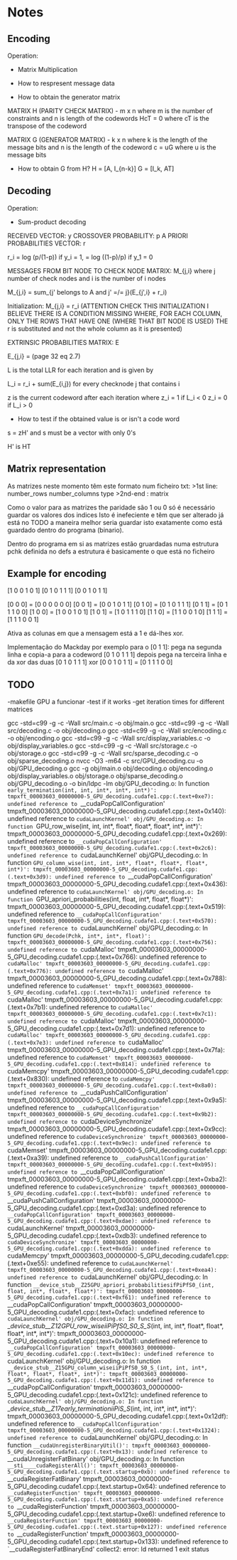 # Notes

## Encoding

Operation:
 - Matrix Multiplication

 - How to respresent message data
 - How to obtain the generator matrix

 MATRIX H (PARITY CHECK MATRIX) - m x n where m is the number of constraints and n is length of the codewords
HcT = 0 where cT is the transpose of the codeword

 MATRIX G (GENERATOR MATRIX) - k x n where k is the length of the message bits and n is the length of the codeword
c = uG where u is the message bits

- How to obtain G from H?
H = [A, I_{n-k}]
G = [I_k, AT]

## Decoding

Operation:
 - Sum-product decoding

RECEIVED VECTOR: y
CROSSOVER PROBABILITY: p
A PRIORI PROBABILITIES VECTOR: r 

r_i = log (p/(1-p)) if y_i = 1,
    = log ((1-p)/p) if y_1 = 0

MESSAGES FROM BIT NODE TO CHECK NODE MATRIX: M_{j,i} where j number of check nodes and i is the number of i nodes

M_{j,i} = sum_{j' belongs to A and j' =/= j}(E_{j',i} + r_i)

Initialization: M_{j,i} = r_i (ATTENTION CHECK THIS INITIALIZATION I BELIEVE THERE IS A CONDITION MISSING WHERE, FOR EACH COLUMN, ONLY THE ROWS THAT HAVE ONE (WHERE THAT BIT NODE IS USED) THE r is substituted and not the whole column as it is presented)

EXTRINSIC PROBABILITIES MATRIX: E

E_{j,i} = (page 32 eq 2.7)

L is the total LLR for each iteration and is given by

L_i = r_i + sum(E_{i,j}) for every checknode j that contains i

z is the current codeword after each iteration where z_i = 1 if L_i < 0
                                                     z_i = 0 if L_i > 0

- How to test if the obtained value is or isn't a code word

s = zH' and s must be a vector with only 0's

H' is HT

## Matrix representation

As matrizes neste momento têm este formato num ficheiro txt:
    >1st line: number_rows number_columns type
    >2nd-end : matrix 
    
Como o valor para as matrizes the paridade são 1 ou 0 só é necessário guardar os valores dos indices
Isto é inefeciente e têm que ser alterado já está no TODO
a maneira melhor seria guardar isto exatamente como está guardado dentro do programa (binario).

Dentro do programa em si as matrizes estão gruardadas numa estrutura pchk definida no defs
a estrutura é basicamente o que está no ficheiro



## Example for encoding

[1 0 0 1 0 1]
[0 1 0 1 1 1]
[0 0 1 0 1 1]


[0 0 0] = [0 0 0 0 0 0]
[0 0 1] = [0 0 1 0 1 1]
[0 1 0] = [0 1 0 1 1 1]
[0 1 1] = [0 1 1 1 0 0]
[1 0 0] = [1 0 0 1 0 1]
[1 0 1] = [1 0 1 1 1 0]
[1 1 0] = [1 1 0 0 1 0]
[1 1 1] = [1 1 1 0 0 1]

Ativa as colunas em que a mensagem está a 1 e dá-lhes xor.

Implementação do Mackday por exemplo para o [0 1 1]:
pega na segunda linha e copia-a para a codeword
[0 1 0 1 1 1]
depois pega na terceira linha e da xor das duas
[0 1 0 1 1 1] xor [0 0 1 0 1 1] = [0 1 1 1 0 0]


## TODO 

-makefile GPU a funcionar
-test if it works
-get iteration times for different matrices




gcc -std=c99 -g -c -Wall src/main.c -o obj/main.o
gcc -std=c99 -g -c -Wall src/decoding.c -o obj/decoding.o
gcc -std=c99 -g -c -Wall src/encoding.c -o obj/encoding.o
gcc -std=c99 -g -c -Wall src/display_variables.c -o obj/display_variables.o
gcc -std=c99 -g -c -Wall src/storage.c -o obj/storage.o
gcc -std=c99 -g -c -Wall src/sparse_decoding.c -o obj/sparse_decoding.o
nvcc -O3 -m64 -c src/GPU_decoding.cu -o obj/GPU_decoding.o
gcc -g obj/main.o obj/decoding.o obj/encoding.o obj/display_variables.o obj/storage.o obj/sparse_decoding.o obj/GPU_decoding.o -o bin/ldpc  -lm
obj/GPU_decoding.o: In function `early_termination(int, int, int*, int*, int*)':
tmpxft_00003603_00000000-5_GPU_decoding.cudafe1.cpp:(.text+0xe7): undefined reference to `__cudaPopCallConfiguration'
tmpxft_00003603_00000000-5_GPU_decoding.cudafe1.cpp:(.text+0x140): undefined reference to `cudaLaunchKernel'
obj/GPU_decoding.o: In function `GPU_row_wise(int, int, int*, float*, float*, float*, int*, int*)':
tmpxft_00003603_00000000-5_GPU_decoding.cudafe1.cpp:(.text+0x269): undefined reference to `__cudaPopCallConfiguration'
tmpxft_00003603_00000000-5_GPU_decoding.cudafe1.cpp:(.text+0x2c6): undefined reference to `cudaLaunchKernel'
obj/GPU_decoding.o: In function `GPU_column_wise(int, int, int*, float*, float*, float*, int*)':
tmpxft_00003603_00000000-5_GPU_decoding.cudafe1.cpp:(.text+0x3d9): undefined reference to `__cudaPopCallConfiguration'
tmpxft_00003603_00000000-5_GPU_decoding.cudafe1.cpp:(.text+0x436): undefined reference to `cudaLaunchKernel'
obj/GPU_decoding.o: In function `GPU_apriori_probabilities(int, float, int*, float*, float*)':
tmpxft_00003603_00000000-5_GPU_decoding.cudafe1.cpp:(.text+0x519): undefined reference to `__cudaPopCallConfiguration'
tmpxft_00003603_00000000-5_GPU_decoding.cudafe1.cpp:(.text+0x570): undefined reference to `cudaLaunchKernel'
obj/GPU_decoding.o: In function `GPU_decode(Pchk, int*, int*, float)':
tmpxft_00003603_00000000-5_GPU_decoding.cudafe1.cpp:(.text+0x756): undefined reference to `cudaMalloc'
tmpxft_00003603_00000000-5_GPU_decoding.cudafe1.cpp:(.text+0x766): undefined reference to `cudaMalloc'
tmpxft_00003603_00000000-5_GPU_decoding.cudafe1.cpp:(.text+0x776): undefined reference to `cudaMalloc'
tmpxft_00003603_00000000-5_GPU_decoding.cudafe1.cpp:(.text+0x788): undefined reference to `cudaMemset'
tmpxft_00003603_00000000-5_GPU_decoding.cudafe1.cpp:(.text+0x7a1): undefined reference to `cudaMalloc'
tmpxft_00003603_00000000-5_GPU_decoding.cudafe1.cpp:(.text+0x7b1): undefined reference to `cudaMalloc'
tmpxft_00003603_00000000-5_GPU_decoding.cudafe1.cpp:(.text+0x7c1): undefined reference to `cudaMalloc'
tmpxft_00003603_00000000-5_GPU_decoding.cudafe1.cpp:(.text+0x7d1): undefined reference to `cudaMalloc'
tmpxft_00003603_00000000-5_GPU_decoding.cudafe1.cpp:(.text+0x7e3): undefined reference to `cudaMalloc'
tmpxft_00003603_00000000-5_GPU_decoding.cudafe1.cpp:(.text+0x7fa): undefined reference to `cudaMemset'
tmpxft_00003603_00000000-5_GPU_decoding.cudafe1.cpp:(.text+0x814): undefined reference to `cudaMemcpy'
tmpxft_00003603_00000000-5_GPU_decoding.cudafe1.cpp:(.text+0x830): undefined reference to `cudaMemcpy'
tmpxft_00003603_00000000-5_GPU_decoding.cudafe1.cpp:(.text+0x8a0): undefined reference to `__cudaPushCallConfiguration'
tmpxft_00003603_00000000-5_GPU_decoding.cudafe1.cpp:(.text+0x9a5): undefined reference to `__cudaPopCallConfiguration'
tmpxft_00003603_00000000-5_GPU_decoding.cudafe1.cpp:(.text+0x9b2): undefined reference to `cudaDeviceSynchronize'
tmpxft_00003603_00000000-5_GPU_decoding.cudafe1.cpp:(.text+0x9cc): undefined reference to `cudaDeviceSynchronize'
tmpxft_00003603_00000000-5_GPU_decoding.cudafe1.cpp:(.text+0x9ec): undefined reference to `cudaMemset'
tmpxft_00003603_00000000-5_GPU_decoding.cudafe1.cpp:(.text+0xa39): undefined reference to `__cudaPushCallConfiguration'
tmpxft_00003603_00000000-5_GPU_decoding.cudafe1.cpp:(.text+0xb95): undefined reference to `__cudaPopCallConfiguration'
tmpxft_00003603_00000000-5_GPU_decoding.cudafe1.cpp:(.text+0xba2): undefined reference to `cudaDeviceSynchronize'
tmpxft_00003603_00000000-5_GPU_decoding.cudafe1.cpp:(.text+0xbf0): undefined reference to `__cudaPushCallConfiguration'
tmpxft_00003603_00000000-5_GPU_decoding.cudafe1.cpp:(.text+0xd3a): undefined reference to `__cudaPopCallConfiguration'
tmpxft_00003603_00000000-5_GPU_decoding.cudafe1.cpp:(.text+0xdae): undefined reference to `cudaLaunchKernel'
tmpxft_00003603_00000000-5_GPU_decoding.cudafe1.cpp:(.text+0xdb3): undefined reference to `cudaDeviceSynchronize'
tmpxft_00003603_00000000-5_GPU_decoding.cudafe1.cpp:(.text+0xdda): undefined reference to `cudaMemcpy'
tmpxft_00003603_00000000-5_GPU_decoding.cudafe1.cpp:(.text+0xe55): undefined reference to `cudaLaunchKernel'
tmpxft_00003603_00000000-5_GPU_decoding.cudafe1.cpp:(.text+0xea4): undefined reference to `cudaLaunchKernel'
obj/GPU_decoding.o: In function `__device_stub__Z25GPU_apriori_probabilitiesifPiPfS0_(int, float, int*, float*, float*)':
tmpxft_00003603_00000000-5_GPU_decoding.cudafe1.cpp:(.text+0xf61): undefined reference to `__cudaPopCallConfiguration'
tmpxft_00003603_00000000-5_GPU_decoding.cudafe1.cpp:(.text+0xfac): undefined reference to `cudaLaunchKernel'
obj/GPU_decoding.o: In function `__device_stub__Z12GPU_row_wiseiiPiPfS0_S0_S_S_(int, int, int*, float*, float*, float*, int*, int*)':
tmpxft_00003603_00000000-5_GPU_decoding.cudafe1.cpp:(.text+0x10a1): undefined reference to `__cudaPopCallConfiguration'
tmpxft_00003603_00000000-5_GPU_decoding.cudafe1.cpp:(.text+0x10ec): undefined reference to `cudaLaunchKernel'
obj/GPU_decoding.o: In function `__device_stub__Z15GPU_column_wiseiiPiPfS0_S0_S_(int, int, int*, float*, float*, float*, int*)':
tmpxft_00003603_00000000-5_GPU_decoding.cudafe1.cpp:(.text+0x11d1): undefined reference to `__cudaPopCallConfiguration'
tmpxft_00003603_00000000-5_GPU_decoding.cudafe1.cpp:(.text+0x121c): undefined reference to `cudaLaunchKernel'
obj/GPU_decoding.o: In function `__device_stub__Z17early_terminationiiPiS_S_(int, int, int*, int*, int*)':
tmpxft_00003603_00000000-5_GPU_decoding.cudafe1.cpp:(.text+0x12df): undefined reference to `__cudaPopCallConfiguration'
tmpxft_00003603_00000000-5_GPU_decoding.cudafe1.cpp:(.text+0x1324): undefined reference to `cudaLaunchKernel'
obj/GPU_decoding.o: In function `__cudaUnregisterBinaryUtil()':
tmpxft_00003603_00000000-5_GPU_decoding.cudafe1.cpp:(.text+0x13): undefined reference to `__cudaUnregisterFatBinary'
obj/GPU_decoding.o: In function `__sti____cudaRegisterAll()':
tmpxft_00003603_00000000-5_GPU_decoding.cudafe1.cpp:(.text.startup+0xb): undefined reference to `__cudaRegisterFatBinary'
tmpxft_00003603_00000000-5_GPU_decoding.cudafe1.cpp:(.text.startup+0x64): undefined reference to `__cudaRegisterFunction'
tmpxft_00003603_00000000-5_GPU_decoding.cudafe1.cpp:(.text.startup+0xa5): undefined reference to `__cudaRegisterFunction'
tmpxft_00003603_00000000-5_GPU_decoding.cudafe1.cpp:(.text.startup+0xe6): undefined reference to `__cudaRegisterFunction'
tmpxft_00003603_00000000-5_GPU_decoding.cudafe1.cpp:(.text.startup+0x127): undefined reference to `__cudaRegisterFunction'
tmpxft_00003603_00000000-5_GPU_decoding.cudafe1.cpp:(.text.startup+0x133): undefined reference to `__cudaRegisterFatBinaryEnd'
collect2: error: ld returned 1 exit status
